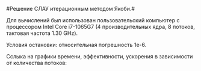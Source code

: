 #Решение СЛАУ итерационным методом Якоби.#

Для вычислений был использован пользовательский компьютер с процессором Intel Core i7-1065G7 (4 производительных ядра, 8 потоков, тактовая частота 1.30 GHz).

Условия остановки: относительная погрешность 1e-6.

Сслыка на графики времени, эффективности, ускорения в зависимости от количества потоков:
